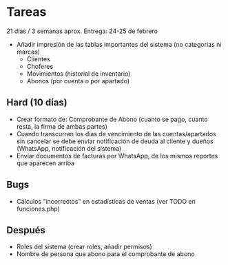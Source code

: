 # Tareas

21 días / 3 semanas aprox.
Entrega: 24-25 de febrero

- Añadir impresión de las tablas importantes del sistema (no categorías ni marcas)
  - Clientes
  - Choferes
  - Movimientos (historial de inventario)
  - Abonos (por cuenta o por apartado)

## Hard (10 días)

- Crear formato de: Comprobante de Abono (cuanto se pago, cuanto resta, la firma de ambas partes)
- Cuando transcurran los días de vencimiento de las cuentas/apartados sin cancelar se debe enviar notificación de deuda al cliente y dueños (WhatsApp, notificación del sistema)
- Envíar documentos de facturas por WhatsApp, de los mismos reportes que aparecen arriba

## Bugs

- Cálculos "incorrectos" en estadísticas de ventas (ver TODO en funciones.php)

## Después

- Roles del sistema (crear roles, añadir permisos)
- Nombre de persona que abono para el comprobante de abono

